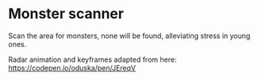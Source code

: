 # Monster scanner

Scan the area for monsters, none will be found, alleviating stress in young ones.

Radar animation and keyframes adapted from here:
https://codepen.io/oduska/pen/JEreqV
